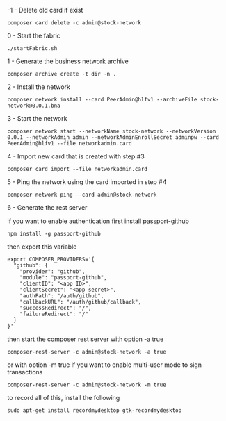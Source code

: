 -1  - 
Delete old card if exist

```composer card delete -c admin@stock-network```

0 - 
Start the fabric

```./startFabric.sh```

1 - 
Generate the business network archive

```composer archive create -t dir -n .```

2 - 
Install the network

```composer network install --card PeerAdmin@hlfv1 --archiveFile stock-network@0.0.1.bna```

3 - 
Start the network

```composer network start --networkName stock-network --networkVersion 0.0.1 --networkAdmin admin --networkAdminEnrollSecret adminpw --card PeerAdmin@hlfv1 --file networkadmin.card```

4 - 
Import new card that is created with step #3

```composer card import --file networkadmin.card```

5 - 
Ping the network using the card imported in step #4

```composer network ping --card admin@stock-network```

6 - 
Generate the rest server

if you want to enable authentication first install passport-github

```npm install -g passport-github```

then export this variable
 
```
export COMPOSER_PROVIDERS='{
  "github": {
    "provider": "github",
    "module": "passport-github",
    "clientID": "<app ID>",
    "clientSecret": "<app secret>",
    "authPath": "/auth/github",
    "callbackURL": "/auth/github/callback",
    "successRedirect": "/",
    "failureRedirect": "/"
  }
}'
```

then start the composer rest server with option -a true

```composer-rest-server -c admin@stock-network -a true```

or with option -m true if you want to enable multi-user mode to sign transactions

```composer-rest-server -c admin@stock-network -m true```


to record all of this, install the following

```sudo apt-get install recordmydesktop gtk-recordmydesktop```
